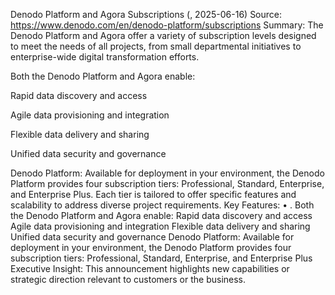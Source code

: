 Denodo Platform and Agora Subscriptions (, 2025-06-16)
Source: https://www.denodo.com/en/denodo-platform/subscriptions
Summary: The Denodo Platform and Agora offer a variety of subscription levels designed to meet the needs of all projects, from small departmental initiatives to enterprise-wide digital transformation efforts.

 Both the Denodo Platform and Agora enable:

Rapid data discovery and access

Agile data provisioning and integration

Flexible data delivery and sharing

Unified data security and governance

Denodo Platform: Available for deployment in your environment, the Denodo Platform provides four subscription tiers: Professional, Standard, Enterprise, and Enterprise Plus. Each tier is tailored to offer specific features and scalability to address diverse project requirements.
Key Features:
• . Both the Denodo Platform and Agora enable: Rapid data discovery and access Agile data provisioning and integration Flexible data delivery and sharing Unified data security and governance Denodo Platform: Available for deployment in your environment, the Denodo Platform provides four subscription tiers: Professional, Standard, Enterprise, and Enterprise Plus
Executive Insight: This announcement highlights new capabilities or strategic direction relevant to customers or the business.

